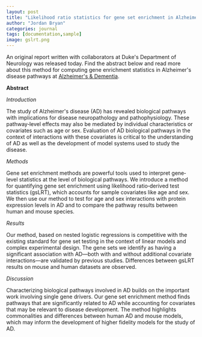 ```yaml
---
layout: post
title: "Likelihood ratio statistics for gene set enrichment in Alzheimer's disease pathways"
author: "Jordan Bryan"
categories: journal
tags: [documentation,sample]
image: gslrt.png
---
```


An original report written with collaborators at Duke's Department of Neurology was released today. Find the abstract below and read more about this method for computing gene enrichment statistics in Alzheimer's disease pathways at [Alzheimer's & Dementia](https://alz-journals.onlinelibrary.wiley.com/doi/full/10.1002/alz.12223).

**Abstract**

*Introduction* 

The study of Alzheimer's disease (AD) has revealed biological pathways with implications for disease neuropathology and pathophysiology. These pathway‐level effects may also be mediated by individual characteristics or covariates such as age or sex. Evaluation of AD biological pathways in the context of interactions with these covariates is critical to the understanding of AD as well as the development of model systems used to study the disease.

*Methods* 

Gene set enrichment methods are powerful tools used to interpret gene‐level statistics at the level of biological pathways. We introduce a method for quantifying gene set enrichment using likelihood ratio‐derived test statistics (gsLRT), which accounts for sample covariates like age and sex. We then use our method to test for age and sex interactions with protein expression levels in AD and to compare the pathway results between human and mouse species.

*Results* 

Our method, based on nested logistic regressions is competitive with the existing standard for gene set testing in the context of linear models and complex experimental design. The gene sets we identify as having a significant association with AD—both with and without additional covariate interactions—are validated by previous studies. Differences between gsLRT results on mouse and human datasets are observed.

*Discussion* 

Characterizing biological pathways involved in AD builds on the important work involving single gene drivers. Our gene set enrichment method finds pathways that are significantly related to AD while accounting for covariates that may be relevant to disease development. The method highlights commonalities and differences between human AD and mouse models, which may inform the development of higher fidelity models for the study of AD.